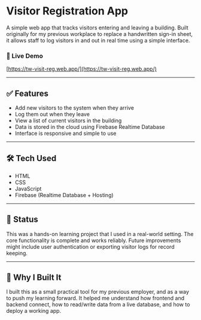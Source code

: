 # Visitor Registration App

A simple web app that tracks visitors entering and leaving a building. Built originally for my previous workplace to replace a handwritten sign-in sheet, it allows staff to log visitors in and out in real time using a simple interface.

### 🔗 Live Demo  
[https://tw-visit-reg.web.app/](https://tw-visit-reg.web.app/)

---

## ✅ Features

- Add new visitors to the system when they arrive
- Log them out when they leave
- View a list of current visitors in the building
- Data is stored in the cloud using Firebase Realtime Database
- Interface is responsive and simple to use

---

## 🛠️ Tech Used

- HTML
- CSS
- JavaScript
- Firebase (Realtime Database + Hosting)

---

## 🚧 Status

This was a hands-on learning project that I used in a real-world setting. The core functionality is complete and works reliably. Future improvements might include user authentication or exporting visitor logs for record keeping.

---

## 🙋 Why I Built It

I built this as a small practical tool for my previous employer, and as a way to push my learning forward. It helped me understand how frontend and backend connect, how to read/write data from a live database, and how to deploy a working app.


